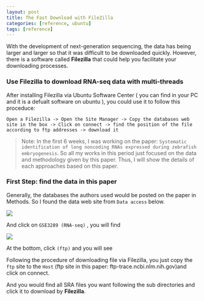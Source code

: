 ```yaml
---
layout: post
title: The Fast Download with FileZilla
categories: [reference, ubuntu]
tags: [reference]
---
```


With the development of next-generation sequencing, the data has being larger and larger so that it was difficult to be downloaded quickly. However, there is a software called **Filezilla** that could help you facilitate your downloading processes. 

### Use Filezilla to download RNA-seq data with multi-threads
After installing Filezilla via Ubuntu Software Center ( you can find in your PC and it is a defualt
software on ubuntu ), you could use it to follow this proceduce:

```
Open a Filezilla -> Open the Site Manager -> Copy the databases web site in the box -> Click on connect -> find the position of the file according to ftp addresses -> download it
```
> Note: In the first 6 weeks, I was working on the paper: `Systematic identification of long noncoding RNAs expressed during zebrafish embryogenesis`. So all my works in this period just focused on the data and methodology given by this paper. Thus, I will show the details of each approaches based on this paper.

### First Step: find the data in this paper
Generally, the databases the authors used would be posted on the paper in Methods. So I found the
data web site from ```Data access``` below.

![](http://i.imgur.com/0j2PDa5.png)

And click on ```GSE3289 (RNA-seq)``` , you will find

![](http://i.imgur.com/rGShsHV.png)

At the bottom, click ```(ftp)``` and you will see

Following the procedure of downloading file via Filezilla, you just copy the ```ftp``` site to the ```Host```
(ftp site in this paper: ftp-trace.ncbi.nlm.nih.gov)and click on connect.

And you would find all SRA files you want following the sub directories and click it to download by **Filezilla**.
